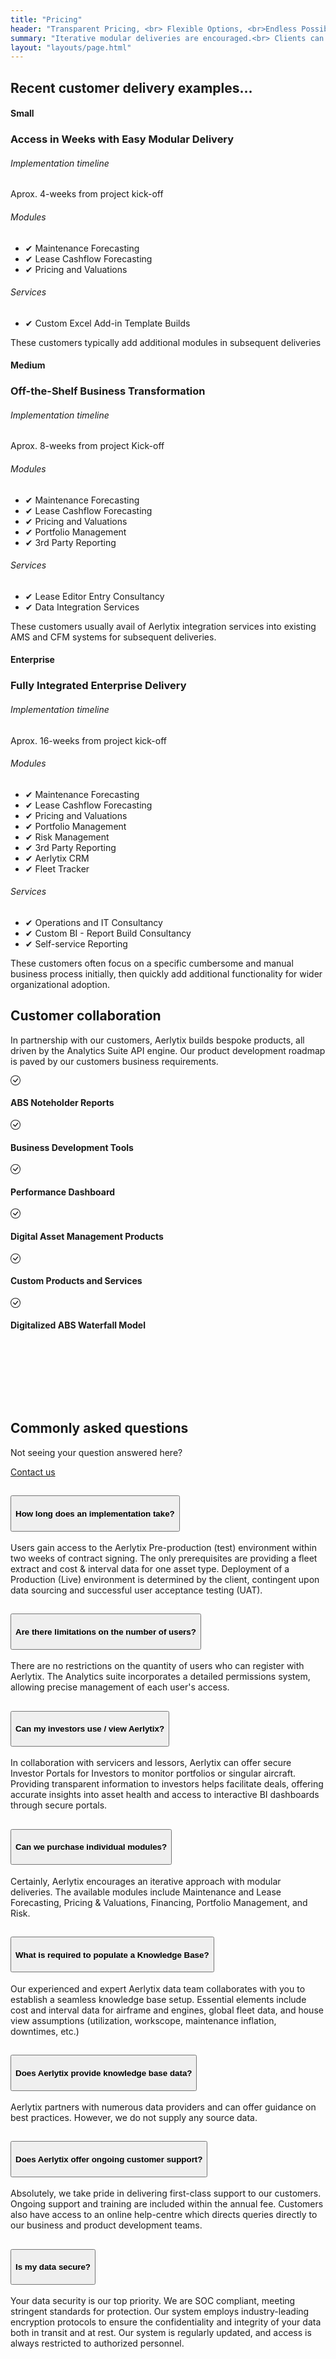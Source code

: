 ```yaml
---
title: "Pricing"
header: "Transparent Pricing, <br> Flexible Options, <br>Endless Possibilities"
summary: "Iterative modular deliveries are encouraged.<br> Clients can start small and adopt additional functionality at any stage. "
layout: "layouts/page.html"
---
```


<div class="container">
<h2 class="display-3 fw-bold mb-3 lh-1 mb-5">Recent customer delivery examples...</h2>
<div class="pricing__levels row row-cols-1 row-cols-md-3 mb-3 text-center">
      <div class="col">
        <div class="card mb-4 rounded-3 shadow-sm">
          <div class="card-header py-3">
            <h4 class="my-0 fw-normal">Small</h4>
          </div>
          <div class="card-body">
            <h3 class="card-title pricing-card-title">Access in Weeks with Easy Modular Delivery</h3>
            <div class="pricing__levels--card-section">
              <h6>Implementation timeline</h6>
              <p class="mt-3 mb-4">Aprox.  4-weeks from project kick-off</p>
            </div>
            <div class="pricing__levels--card-section">
              <h6>Modules</h6>
              <ul class="list-unstyled mt-3 mb-4">
                <li>✔ Maintenance Forecasting</li>
                <li>✔ Lease Cashflow Forecasting</li>
                <li>✔ Pricing and Valuations</li>
              </ul>
            </div>
            <div class="pricing__levels--card-section">
              <h6>Services</h6>
              <ul class="list-unstyled mt-3 mb-4">
                <li>✔ Custom Excel Add-in Template Builds</li>
              </ul>
              <p class="pricing_level_notes">These customers typically add additional modules in subsequent deliveries</p>
            </div>
          </div>
        </div>
      </div>
      <div class="col">
        <div class="card mb-4 rounded-3 shadow-sm">
          <div class="card-header py-3">
            <h4 class="my-0 fw-normal">Medium</h4>
          </div>
          <div class="card-body">
            <h3 class="card-title pricing-card-title">Off-the-Shelf Business Transformation</h3>
            <div class="pricing__levels--card-section">
              <h6>Implementation timeline</h6>
              <p class="mt-3">Aprox. 8-weeks from project Kick-off</p>
            </div>
            <div class="pricing__levels--card-section">
              <h6>Modules</h6>
              <ul class="list-unstyled mt-3 mb-4">
                <li>✔ Maintenance Forecasting</li>
                <li>✔ Lease Cashflow Forecasting</li>
                <li>✔ Pricing and Valuations</li>
                <li>✔ Portfolio Management</li>
                <li>✔ 3rd Party Reporting</li>
              </ul>
            </div>
            <div class="pricing__levels--card-section">
              <h6>Services</h6>
              <ul class="list-unstyled mt-3 mb-4">
                <li>✔ Lease Editor Entry Consultancy</li>
                <li>✔ Data Integration Services</li>
              </ul>            
              <p class="pricing_level_notes">These customers usually avail of Aerlytix integration services into existing AMS and CFM systems for subsequent deliveries.</p>
            </div>
          </div>
        </div>
      </div>
      <div class="col">
        <div class="card mb-4 rounded-3 shadow-sm border-primary">
          <div class="card-header py-3 text-bg-primary border-primary">
            <h4 class="my-0 fw-normal">Enterprise</h4>
          </div>
          <div class="card-body">
            <h3 class="card-title pricing-card-title">Fully Integrated Enterprise Delivery</h3>
            <div class="pricing__levels--card-section">
              <h6>Implementation timeline</h6>
              <p class="mt-3">Aprox. 16-weeks from project kick-off</p>
            </div>
            <div class="pricing__levels--card-section">
              <h6>Modules</h6>
              <ul class="list-unstyled mt-3 mb-4">
                <li>✔ Maintenance Forecasting</li>
                <li>✔ Lease Cashflow Forecasting</li>
                <li>✔ Pricing and Valuations</li>
                <li>✔ Portfolio Management</li>
                <li>✔ Risk Management</li>
                <li>✔ 3rd Party Reporting</li>
                <li>✔ Aerlytix CRM</li>
                <li>✔ Fleet Tracker</li>
              </ul>
            </div>
            <div class="pricing__levels--card-section">
              <h6>Services</h6>
              <ul class="list-unstyled mt-3 mb-4">
                <li>✔ Operations and IT Consultancy</li>
                <li>✔ Custom BI - Report Build Consultancy</li>
                <li>✔ Self-service Reporting</li>
              </ul>
              <p class="pricing_level_notes">These customers often focus on a specific cumbersome and manual business process initially, then quickly add additional functionality for wider organizational adoption.</p>
            </div>
          </div>
        </div>
      </div>
    </div>

</div> <!-- end container -->

<div class="container px-4 py-5">
    <h2 class="display-3 fw-bold">Customer collaboration</h2>
    <p class="display-7 mb-5">In partnership with our customers, Aerlytix builds bespoke products, all driven by the Analytics Suite API engine. Our product  development roadmap is paved by our customers business requirements.</p>
    <div class="row row-cols-1 row-cols-sm-3 g-4">
      <div class="col d-flex flex-column gap-2">
        <div class="">
          <svg width="16" height="16" fill="currentColor" class="bi bi-check-circle" viewBox="0 0 16 16">
            <path d="M8 15A7 7 0 1 1 8 1a7 7 0 0 1 0 14m0 1A8 8 0 1 0 8 0a8 8 0 0 0 0 16" />
            <path d="M10.97 4.97a.235.235 0 0 0-.02.022L7.477 9.417 5.384 7.323a.75.75 0 0 0-1.06 1.06L6.97 11.03a.75.75 0 0 0 1.079-.02l3.992-4.99a.75.75 0 0 0-1.071-1.05" />
          </svg>
        </div>
        <h4 class="fw-semibold mb-0 text-body-emphasis">ABS Noteholder Reports</h4>
      </div>
      <div class="col d-flex flex-column gap-2">
        <div class="">
          <svg width="16" height="16" fill="currentColor" class="bi bi-check-circle" viewBox="0 0 16 16">
            <path d="M8 15A7 7 0 1 1 8 1a7 7 0 0 1 0 14m0 1A8 8 0 1 0 8 0a8 8 0 0 0 0 16" />
            <path d="M10.97 4.97a.235.235 0 0 0-.02.022L7.477 9.417 5.384 7.323a.75.75 0 0 0-1.06 1.06L6.97 11.03a.75.75 0 0 0 1.079-.02l3.992-4.99a.75.75 0 0 0-1.071-1.05" />
          </svg>
        </div>
        <h4 class="fw-semibold mb-0 text-body-emphasis">Business Development Tools</h4>
      </div>
      <div class="col d-flex flex-column gap-2">
        <div class="">
          <svg width="16" height="16" fill="currentColor" class="bi bi-check-circle" viewBox="0 0 16 16">
            <path d="M8 15A7 7 0 1 1 8 1a7 7 0 0 1 0 14m0 1A8 8 0 1 0 8 0a8 8 0 0 0 0 16" />
            <path d="M10.97 4.97a.235.235 0 0 0-.02.022L7.477 9.417 5.384 7.323a.75.75 0 0 0-1.06 1.06L6.97 11.03a.75.75 0 0 0 1.079-.02l3.992-4.99a.75.75 0 0 0-1.071-1.05" />
          </svg>
        </div>
        <h4 class="fw-semibold mb-0 text-body-emphasis">Performance Dashboard</h4>
      </div>
      <div class="col d-flex flex-column gap-2">
        <div class="">
          <svg width="16" height="16" fill="currentColor" class="bi bi-check-circle" viewBox="0 0 16 16">
            <path d="M8 15A7 7 0 1 1 8 1a7 7 0 0 1 0 14m0 1A8 8 0 1 0 8 0a8 8 0 0 0 0 16" />
            <path d="M10.97 4.97a.235.235 0 0 0-.02.022L7.477 9.417 5.384 7.323a.75.75 0 0 0-1.06 1.06L6.97 11.03a.75.75 0 0 0 1.079-.02l3.992-4.99a.75.75 0 0 0-1.071-1.05" />
          </svg>
        </div>
        <h4 class="fw-semibold mb-0 text-body-emphasis">Digital Asset Management Products</h4>
      </div>
      <div class="col d-flex flex-column gap-2">
        <div class="">
          <svg width="16" height="16" fill="currentColor" class="bi bi-check-circle" viewBox="0 0 16 16">
            <path d="M8 15A7 7 0 1 1 8 1a7 7 0 0 1 0 14m0 1A8 8 0 1 0 8 0a8 8 0 0 0 0 16" />
            <path d="M10.97 4.97a.235.235 0 0 0-.02.022L7.477 9.417 5.384 7.323a.75.75 0 0 0-1.06 1.06L6.97 11.03a.75.75 0 0 0 1.079-.02l3.992-4.99a.75.75 0 0 0-1.071-1.05" />
          </svg>
        </div>
        <h4 class="fw-semibold mb-0 text-body-emphasis">Custom Products and Services</h4>
        <!-- <p class="text-body-secondary">We want to draw a clear picture for your product. We do plenty of visuals so no
          details missed.</p> -->
      </div>
      <div class="col d-flex flex-column gap-2">
        <div class="">
          <svg width="16" height="16" fill="currentColor" class="bi bi-check-circle" viewBox="0 0 16 16">
            <path d="M8 15A7 7 0 1 1 8 1a7 7 0 0 1 0 14m0 1A8 8 0 1 0 8 0a8 8 0 0 0 0 16" />
            <path d="M10.97 4.97a.235.235 0 0 0-.02.022L7.477 9.417 5.384 7.323a.75.75 0 0 0-1.06 1.06L6.97 11.03a.75.75 0 0 0 1.079-.02l3.992-4.99a.75.75 0 0 0-1.071-1.05" />
          </svg>
        </div>
        <h4 class="fw-semibold mb-0 text-body-emphasis">Digitalized ABS Waterfall Model</h4>
      </div>
    </div>
  </div>
</div>

<div class="container col-md-12" style="padding-top:6rem; padding-bottom:6rem;">

<h2 class="display-3 fw-bold mb-3">Commonly asked questions</h2>

<div class="row">

<div class="col-lg-4">
  <div class="pricing__faq-contact">
    <p>Not seeing your question answered here?</p>
    <p><a href="/company/contact-us/">Contact us</a></p>
  </div>
</div>

<div class="col-lg-8">

<div class="accordion mt-5" id="accordionExample" style="border:0">
  <div class="accordion-item">
    <h2 class="accordion-header" id="headingOne">
      <button class="pt-4 accordion-button" type="button" data-bs-toggle="collapse" data-bs-target="#collapseOne" aria-expanded="true" aria-controls="collapseOne">
        <h4>How long does an implementation take?</h4>
      </button>
    </h2>
    <div id="collapseOne" class="accordion-collapse collapse show" aria-labelledby="headingOne" data-bs-parent="#accordionExample">
      <div class="accordion-body">
        <p>Users gain access to the Aerlytix Pre-production (test) environment within two weeks of contract signing. The only prerequisites are providing a fleet extract and cost & interval data for one asset type. Deployment of a Production (Live) environment is determined by the client, contingent upon data sourcing and successful user acceptance testing (UAT).</p>
      </div>
    </div>
  </div>
  <div class="accordion-item">
    <h2 class="accordion-header" id="headingTwo">
      <button class="pt-4 accordion-button collapsed" type="button" data-bs-toggle="collapse" data-bs-target="#collapseTwo" aria-expanded="false" aria-controls="collapseTwo">
        <h4>Are there limitations on the number of users?</h4>
      </button>
    </h2>
    <div id="collapseTwo" class="accordion-collapse collapse" aria-labelledby="headingTwo" data-bs-parent="#accordionExample">
      <div class="accordion-body">
        <p>There are no restrictions on the quantity of users who can register with Aerlytix. The Analytics suite incorporates a detailed permissions system, allowing precise management of each user's access.</p> 
      </div>
    </div>
  </div>
  <div class="accordion-item">
    <h2 class="accordion-header" id="headingThree">
      <button class="pt-4 accordion-button collapsed" type="button" data-bs-toggle="collapse" data-bs-target="#collapseThree" aria-expanded="false" aria-controls="collapseThree">
        <h4>Can my investors use / view Aerlytix?</h4>
      </button>
    </h2>
    <div id="collapseThree" class="accordion-collapse collapse" aria-labelledby="headingThree" data-bs-parent="#accordionExample">
      <div class="accordion-body">
        <p>In collaboration with servicers and lessors, Aerlytix can offer secure Investor Portals for Investors to monitor portfolios or singular aircraft. Providing transparent information to investors helps facilitate deals, offering accurate insights into asset health and access to interactive BI dashboards through secure portals.</p>
      </div>
    </div>
  </div>
  <div class="accordion-item">
    <h2 class="accordion-header" id="headingFour">
      <button class="pt-4 accordion-button collapsed" type="button" data-bs-toggle="collapse" data-bs-target="#collapseFour" aria-expanded="false" aria-controls="collapseFour">
        <h4>Can we purchase individual modules?</h4>
      </button>
    </h2>
    <div id="collapseFour" class="accordion-collapse collapse" aria-labelledby="headingFour" data-bs-parent="#accordionExample">
      <div class="accordion-body">
        <p>Certainly, Aerlytix encourages an iterative approach with modular deliveries. The available modules include Maintenance and Lease Forecasting, Pricing & Valuations, Financing, Portfolio Management, and Risk.</p>
      </div>
    </div>
  </div>
  <div class="accordion-item">
    <h2 class="accordion-header" id="headingFive">
      <button class="pt-4 accordion-button collapsed" type="button" data-bs-toggle="collapse" data-bs-target="#collapseFive" aria-expanded="false" aria-controls="collapseFive">
        <h4>What is required to populate a Knowledge Base?</h4>
      </button>
    </h2>
    <div id="collapseFive" class="accordion-collapse collapse" aria-labelledby="headingFive" data-bs-parent="#accordionExample">
      <div class="accordion-body">
        <p>Our experienced and expert Aerlytix data team collaborates with you to establish a seamless knowledge base setup. Essential elements include cost and interval data for airframe and engines, global fleet data, and house view assumptions (utilization, workscope, maintenance inflation, downtimes, etc.)</p>
      </div>
    </div>
  </div>
  <div class="accordion-item">
    <h2 class="accordion-header" id="headingSix">
      <button class="pt-4 accordion-button collapsed" type="button" data-bs-toggle="collapse" data-bs-target="#collapseSix" aria-expanded="false" aria-controls="collapseSix">
        <h4>Does Aerlytix provide knowledge base data?</h4>
      </button>
    </h2>
    <div id="collapseSix" class="accordion-collapse collapse" aria-labelledby="headingSix" data-bs-parent="#accordionExample">
      <div class="accordion-body">
        <p>Aerlytix partners with numerous data providers and can offer guidance on best practices. However, we do not supply any source data.</p>
      </div>
    </div>
  </div>
  <div class="accordion-item">
    <h2 class="accordion-header" id="headingSeven">
      <button class="pt-4 accordion-button collapsed" type="button" data-bs-toggle="collapse" data-bs-target="#collapseSeven" aria-expanded="false" aria-controls="collapseSeven">
        <h4>Does Aerlytix offer ongoing customer support?</h4>
      </button>
    </h2>
    <div id="collapseSeven" class="accordion-collapse collapse" aria-labelledby="headingSeven" data-bs-parent="#accordionExample">
      <div class="accordion-body">
        <p>Absolutely, we take pride in delivering first-class support to our customers. Ongoing support and training are included within the annual fee. Customers also have access to an online help-centre which directs queries directly to our business and product development teams.</p>
      </div>
    </div>
  </div>
  <div class="accordion-item">
    <h2 class="accordion-header" id="headingEight">
      <button class="pt-4 accordion-button collapsed" type="button" data-bs-toggle="collapse" data-bs-target="#collapseEight" aria-expanded="false" aria-controls="collapseEight">
        <h4>Is my data secure?</h4>
      </button>
    </h2>
    <div id="collapseEight" class="accordion-collapse collapse" aria-labelledby="headingEight" data-bs-parent="#accordionExample">
      <div class="accordion-body">
        <p>Your data security is our top priority. We are SOC compliant, meeting stringent standards for protection. Our system employs industry-leading encryption protocols to ensure the confidentiality and integrity of your data both in transit and at rest. Our system is regularly updated, and access is always restricted to authorized personnel.</p>
      </div>
    </div>
  </div>
</div>
</div>


</div>